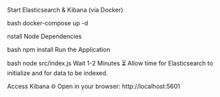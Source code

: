 Start Elasticsearch & Kibana (via Docker)

bash
docker-compose up -d

nstall Node Dependencies

bash
npm install
Run the Application

bash
node src/index.js
Wait 1-2 Minutes
⏳ Allow time for Elasticsearch to initialize and for data to be indexed.

Access Kibana
🌐 Open in your browser:
http://localhost:5601
